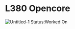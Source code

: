 # L380 Opencore
![Untitled-1](https://github.com/user-attachments/assets/cd12a164-91fd-487c-9228-786e9d103782)
                  Status:Worked On
                
